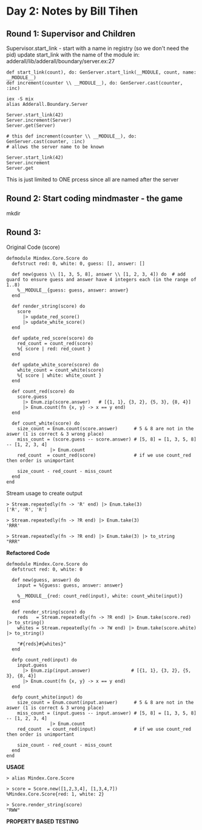 # Day 2: Notes by Bill Tihen

## Round 1: Supervisor and Children

Supervisor.start_link - start with a name in registry (so we don't need the pid)
update start_link with the name of the module in: adderall/lib/adderall/boundary/server.ex:27
```
def start_link(count), do: GenServer.start_link(__MODULE, count, name: __MODULE__)
def increment(counter \\ __MODULE__), do: GenServer.cast(counter, :inc)
```

```
iex -S mix
alias Adderall.Boundary.Server

Server.start_link(42)
Server.increment(Server)
Server.get(Server)

# this def increment(counter \\ __MODULE__), do: GenServer.cast(counter, :inc)
# allows the server name to be known

Server.start_link(42)
Server.increment
Server.get
```

This is just limited to ONE prcess since all are named after the server


## Round 2: Start coding mindmaster - the game

mkdir 

## Round 3: 

Original Code (score)

```
defmodule Mindex.Core.Score do
  defstruct red: 0, white: 0, guess: [], answer: []

  def new(guess \\ [1, 3, 5, 8], answer \\ [1, 2, 3, 4]) do  # add guard to ensure guess and answer have 4 integers each (in the range of 1..8)
    %__MODULE__{guess: guess, answer: answer}
  end

  def render_string(score) do
    score
      |> update_red_score()
      |> update_white_score()
  end

  def update_red_score(score) do
    red_count = count_red(score)
    %{ score | red: red_count }
  end

  def update_white_score(score) do
    white_count = count_white(score)
    %{ score | white: white_count }
  end

  def count_red(score) do
    score.guess
      |> Enum.zip(score.answer)   # [{1, 1}, {3, 2}, {5, 3}, {8, 4}]
      |> Enum.count(fn {x, y} -> x == y end)
  end

  def count_white(score) do
    size_count = Enum.count(score.answer)      # 5 & 8 are not in the aswer (1 is correct & 3 wrong place)
    miss_count = (score.guess -- score.answer) # [5, 8] = [1, 3, 5, 8] -- [1, 2, 3, 4]
                |> Enum.count
    red_count  = count_red(score)              # if we use count_red then order is unimportant

    size_count - red_count - miss_count
  end
end
```

Stream usage to create output
```
> Stream.repeatedly(fn -> 'R' end) |> Enum.take(3)
['R', 'R', 'R']

> Stream.repeatedly(fn -> ?R end) |> Enum.take(3)
'RRR'

> Stream.repeatedly(fn -> ?R end) |> Enum.take(3) |> to_string
"RRR"
```

**Refactored Code**
```
defmodule Mindex.Core.Score do
  defstruct red: 0, white: 0

  def new(guess, answer) do
    input = %{guess: guess, answer: answer}

    %__MODULE__{red: count_red(input), white: count_white(input)}
  end

  def render_string(score) do
    reds   = Stream.repeatedly(fn -> ?R end) |> Enum.take(score.red)   |> to_string()
    whites = Stream.repeatedly(fn -> ?W end) |> Enum.take(score.white) |> to_string()

    "#{reds}#{whites}"
  end

  defp count_red(input) do
    input.guess
      |> Enum.zip(input.answer)               # [{1, 1}, {3, 2}, {5, 3}, {8, 4}]
      |> Enum.count(fn {x, y} -> x == y end)
  end

  defp count_white(input) do
    size_count = Enum.count(input.answer)      # 5 & 8 are not in the aswer (1 is correct & 3 wrong place)
    miss_count = (input.guess -- input.answer) # [5, 8] = [1, 3, 5, 8] -- [1, 2, 3, 4]
                |> Enum.count
    red_count  = count_red(input)              # if we use count_red then order is unimportant

    size_count - red_count - miss_count
  end
end
```

**USAGE**
```
> alias Mindex.Core.Score

> score = Score.new([1,2,3,4], [1,3,4,7])
%Mindex.Core.Score{red: 1, white: 2}

> Score.render_string(score)
"RWW"
```

**PROPERTY BASED TESTING**

